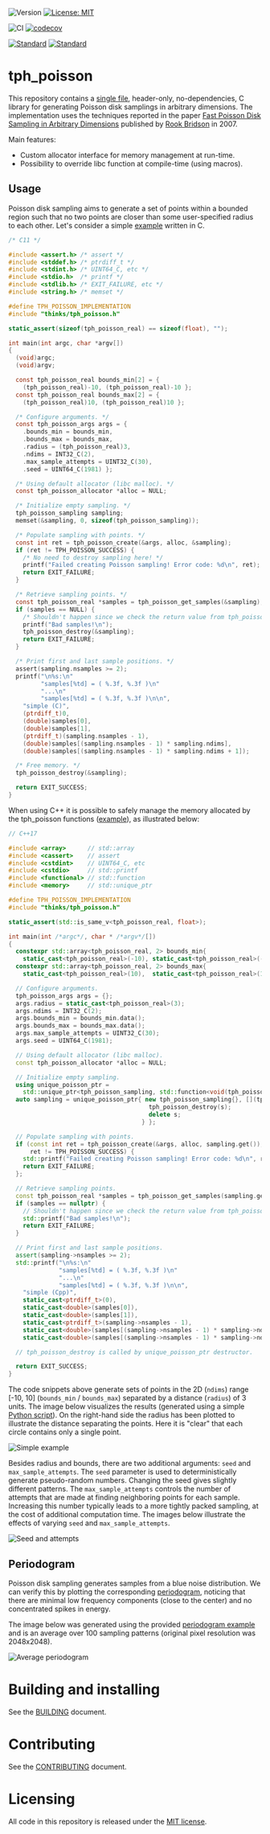 ![Version](https://img.shields.io/badge/version-0.4.0-blue)
[![License: MIT](https://img.shields.io/badge/License-MIT-yellow.svg)](https://opensource.org/licenses/MIT)

![CI](https://github.com/thinks/poisson-disk-sampling/actions/workflows/ci.yml/badge.svg?branch=master)
[![codecov](https://codecov.io/github/thinks/poisson-disk-sampling/graph/badge.svg?token=NXIAKWPKAB)](https://codecov.io/github/thinks/poisson-disk-sampling)

[![Standard](https://img.shields.io/badge/c-11-blue.svg)](https://en.wikipedia.org/wiki/C11_(C_standard_revision))
[![Standard](https://img.shields.io/badge/c%2B%2B-17-blue.svg)](https://en.wikipedia.org/wiki/C%2B%2B17)

# tph_poisson
This repository contains a [single file](include/thinks/tph_poisson.h), header-only, no-dependencies, C library for generating Poisson disk samplings in arbitrary dimensions. The implementation uses the techniques reported in the paper [Fast Poisson Disk Sampling in Arbitrary Dimensions](http://www.cs.ubc.ca/~rbridson/docs/bridson-siggraph07-poissondisk.pdf) published by [Rook Bridson](http://www.cs.ubc.ca/~rbridson/) in 2007.  

Main features:
* Custom allocator interface for memory management at run-time.
* Possibility to override libc function at compile-time (using macros).

## Usage

Poisson disk sampling aims to generate a set of points within a bounded region such that no two points are closer than some user-specified radius to each other. Let's consider a simple [example](examples/src/simple.c) written in C.

```C
/* C11 */

#include <assert.h> /* assert */
#include <stddef.h> /* ptrdiff_t */
#include <stdint.h> /* UINT64_C, etc */
#include <stdio.h>  /* printf */
#include <stdlib.h> /* EXIT_FAILURE, etc */
#include <string.h> /* memset */

#define TPH_POISSON_IMPLEMENTATION
#include "thinks/tph_poisson.h"

static_assert(sizeof(tph_poisson_real) == sizeof(float), "");

int main(int argc, char *argv[])
{
  (void)argc;
  (void)argv;

  const tph_poisson_real bounds_min[2] = { 
    (tph_poisson_real)-10, (tph_poisson_real)-10 };
  const tph_poisson_real bounds_max[2] = { 
    (tph_poisson_real)10, (tph_poisson_real)10 };

  /* Configure arguments. */
  const tph_poisson_args args = { 
    .bounds_min = bounds_min,
    .bounds_max = bounds_max,
    .radius = (tph_poisson_real)3,
    .ndims = INT32_C(2),
    .max_sample_attempts = UINT32_C(30),
    .seed = UINT64_C(1981) };

  /* Using default allocator (libc malloc). */
  const tph_poisson_allocator *alloc = NULL;

  /* Initialize empty sampling. */
  tph_poisson_sampling sampling;
  memset(&sampling, 0, sizeof(tph_poisson_sampling));

  /* Populate sampling with points. */
  const int ret = tph_poisson_create(&args, alloc, &sampling);
  if (ret != TPH_POISSON_SUCCESS) {
    /* No need to destroy sampling here! */
    printf("Failed creating Poisson sampling! Error code: %d\n", ret);
    return EXIT_FAILURE;
  }

  /* Retrieve sampling points. */
  const tph_poisson_real *samples = tph_poisson_get_samples(&sampling);
  if (samples == NULL) {
    /* Shouldn't happen since we check the return value from tph_poisson_create! */
    printf("Bad samples!\n");
    tph_poisson_destroy(&sampling);
    return EXIT_FAILURE;
  }

  /* Print first and last sample positions. */
  assert(sampling.nsamples >= 2);
  printf("\n%s:\n"
         "samples[%td] = ( %.3f, %.3f )\n"
         "...\n"
         "samples[%td] = ( %.3f, %.3f )\n\n", 
    "simple (C)",
    (ptrdiff_t)0, 
    (double)samples[0], 
    (double)samples[1],
    (ptrdiff_t)(sampling.nsamples - 1),
    (double)samples[(sampling.nsamples - 1) * sampling.ndims],
    (double)samples[(sampling.nsamples - 1) * sampling.ndims + 1]);

  /* Free memory. */
  tph_poisson_destroy(&sampling);

  return EXIT_SUCCESS;
}
```

When using C++ it is possible to safely manage the memory allocated by the tph_poisson functions ([example](examples/src/simple.cpp)), as illustrated below:

```C++
// C++17

#include <array>      // std::array
#include <cassert>    // assert
#include <cstdint>    // UINT64_C, etc
#include <cstdio>     // std::printf
#include <functional> // std::function
#include <memory>     // std::unique_ptr

#define TPH_POISSON_IMPLEMENTATION
#include "thinks/tph_poisson.h"

static_assert(std::is_same_v<tph_poisson_real, float>);

int main(int /*argc*/, char * /*argv*/[])
{
  constexpr std::array<tph_poisson_real, 2> bounds_min{ 
    static_cast<tph_poisson_real>(-10), static_cast<tph_poisson_real>(-10) };
  constexpr std::array<tph_poisson_real, 2> bounds_max{ 
    static_cast<tph_poisson_real>(10),  static_cast<tph_poisson_real>(10) };

  // Configure arguments.
  tph_poisson_args args = {};
  args.radius = static_cast<tph_poisson_real>(3);
  args.ndims = INT32_C(2);
  args.bounds_min = bounds_min.data();
  args.bounds_max = bounds_max.data();
  args.max_sample_attempts = UINT32_C(30);
  args.seed = UINT64_C(1981);

  // Using default allocator (libc malloc).
  const tph_poisson_allocator *alloc = NULL;

  // Initialize empty sampling.
  using unique_poisson_ptr =
    std::unique_ptr<tph_poisson_sampling, std::function<void(tph_poisson_sampling *)>>;
  auto sampling = unique_poisson_ptr{ new tph_poisson_sampling{}, [](tph_poisson_sampling *s) {
                                       tph_poisson_destroy(s);
                                       delete s;
                                     } };

  // Populate sampling with points.                                     
  if (const int ret = tph_poisson_create(&args, alloc, sampling.get());
      ret != TPH_POISSON_SUCCESS) {
    std::printf("Failed creating Poisson sampling! Error code: %d\n", ret);
    return EXIT_FAILURE;
  };

  // Retrieve sampling points.
  const tph_poisson_real *samples = tph_poisson_get_samples(sampling.get());
  if (samples == nullptr) {
    // Shouldn't happen since we check the return value from tph_poisson_create!
    std::printf("Bad samples!\n");
    return EXIT_FAILURE;
  }

  // Print first and last sample positions.
  assert(sampling->nsamples >= 2);
  std::printf("\n%s:\n"
              "samples[%td] = ( %.3f, %.3f )\n"
              "...\n"
              "samples[%td] = ( %.3f, %.3f )\n\n", 
    "simple (Cpp)",
    static_cast<ptrdiff_t>(0), 
    static_cast<double>(samples[0]), 
    static_cast<double>(samples[1]),
    static_cast<ptrdiff_t>(sampling->nsamples - 1),
    static_cast<double>(samples[(sampling->nsamples - 1) * sampling->ndims]),
    static_cast<double>(samples[(sampling->nsamples - 1) * sampling->ndims + 1]));

  // tph_poisson_destroy is called by unique_poisson_ptr destructor.

  return EXIT_SUCCESS;
}
```

The code snippets above generate sets of points in the 2D (`ndims`) range [-10, 10] (`bounds_min` / `bounds_max`) separated by a distance (`radius`) of 3 units. The image below visualizes the results (generated using a simple [Python script](python/poisson_plot.py)). On the right-hand side the radius has been plotted to illustrate the distance separating the points. Here it is "clear" that each circle contains only a single point.

![Simple example](images/simple_example.png "Simple example")

Besides radius and bounds, there are two additional arguments: `seed` and `max_sample_attempts`. The `seed` parameter is used to deterministically generate pseudo-random numbers. Changing the seed gives slightly different patterns. The `max_sample_attempts` controls the number of attempts that are made at finding neighboring points for each sample. Increasing this number typically leads to a more tightly packed sampling, at the cost of additional computation time. The images below illustrate the effects of varying `seed` and `max_sample_attempts`. 

![Seed and attempts](images/seed_and_attempts.png "Seed and attempts")

## Periodogram

Poisson disk sampling generates samples from a blue noise distribution. We can verify this by plotting the corresponding [periodogram](https://en.wikipedia.org/wiki/Periodogram), noticing that there are minimal low frequency components (close to the center) and no concentrated spikes in energy.

The image below was generated using the provided [periodogram example](examples/src/periodogram.c) and is an average over 100 sampling patterns (original pixel resolution was 2048x2048).

![Average periodogram](images/tph_poisson_periodogram_512.png "Average periodogram")

# Building and installing

See the [BUILDING](BUILDING.md) document.

# Contributing

See the [CONTRIBUTING](CONTRIBUTING.md) document.

# Licensing

All code in this repository is released under the [MIT license](https://en.wikipedia.org/wiki/MIT_License).
